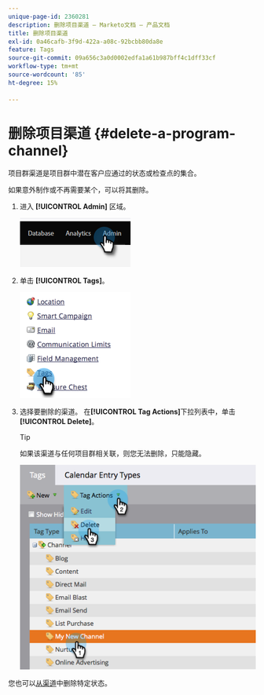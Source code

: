```yaml
---
unique-page-id: 2360281
description: 删除项目渠道 — Marketo文档 — 产品文档
title: 删除项目渠道
exl-id: 0a46cafb-3f9d-422a-a08c-92bcbb80da8e
feature: Tags
source-git-commit: 09a656c3a0d0002edfa1a61b987bff4c1dff33cf
workflow-type: tm+mt
source-wordcount: '85'
ht-degree: 15%

---
```


# 删除项目渠道 {#delete-a-program-channel}

项目群渠道是项目群中潜在客户应通过的状态或检查点的集合。

如果意外制作或不再需要某个，可以将其删除。

1. 进入 **[!UICONTROL Admin]** 区域。

   ![](assets/delete-a-program-channel-1.png)

1. 单击 **[!UICONTROL Tags]**。

   ![](assets/delete-a-program-channel-2.png)

1. 选择要删除的渠道。 在&#x200B;**[!UICONTROL Tag Actions]**&#x200B;下拉列表中，单击&#x200B;**[!UICONTROL Delete]**。

   >[!TIP]
   >
   >如果该渠道与任何项目群相关联，则您无法删除，只能隐藏。

   ![](assets/delete-a-program-channel-3.png)

您也可以[从渠道](/help/marketo/product-docs/administration/tags/delete-a-program-status-from-a-program-channel.md)中删除特定状态。
